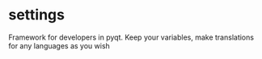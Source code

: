 # settings
Framework for developers in pyqt. Keep your variables, make translations for any languages as you wish
